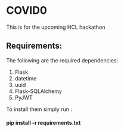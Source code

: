 # COVID0
This is for the upcoming HCL hackathon

## Requirements:
The following are the required dependencies:
1) Flask
2) datetime
3) uuid
4) Flask-SQLAlchemy
5) PyJWT

To install them simply run :

#### pip install -r requirements.txt